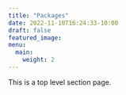 ```yaml
---
title: "Packages"
date: 2022-11-10T16:24:33-10:00
draft: false
featured_image: 
menu:
  main:
    weight: 2
---
```

This is a top level section page.
